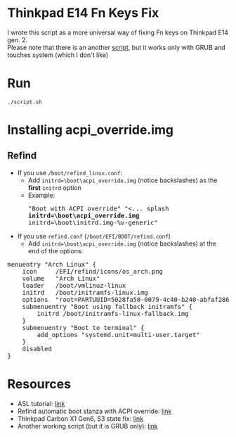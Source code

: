 # Thinkpad E14 Fn Keys Fix  
I wrote this script as a more universal way of fixing Fn keys on Thinkpad E14 gen. 2.  
Please note that there is an another [script](https://github.com/masksshow/Thinkpad-E14-15-AMD-Gen-2-FIX), but it works only with GRUB and touches system (which I don't like)

# Run  
```./script.sh```  

# Installing acpi_override.img  
## Refind  
- If you use ```/boot/refind_linux.conf```:  
    - Add ```initrd=\boot\acpi_override.img``` (notice backslashes) as the **first** ```initrd``` option  
    - Example: <pre>"Boot with ACPI override" "<... splash <b>initrd=\boot\acpi_override.img</b> initrd=\boot\initrd.img-%v-generic"</pre>
- If you use ```refind.conf``` (```/boot/EFI/BOOT/refind.conf```)   
    - Add ```initrd=\boot\acpi_override.img``` (notice backslashes) at the end of the options:  
<pre>
menuentry "Arch Linux" {
    icon     /EFI/refind/icons/os_arch.png
    volume   "Arch Linux"
    loader   /boot/vmlinuz-linux
    initrd   /boot/initramfs-linux.img
    options  "root=PARTUUID=5028fa50-0079-4c40-b240-abfaf28693ea rw add_efi_memmap <b>initrd=\boot\acpi_override.img</b>"
    submenuentry "Boot using fallback initramfs" {
        initrd /boot/initramfs-linux-fallback.img
    }
    submenuentry "Boot to terminal" {
        add_options "systemd.unit=multi-user.target"
    }
    disabled
}
</pre>


# Resources
- ASL tutorial: [link](https://acpica.org/sites/acpica/files/asl_tutorial_v20190625.pdf)
- Refind automatic boot stanza with ACPI override: [link](https://askubuntu.com/a/1279476)
- Thinkpad Carbon X1 Gen6, S3 state fix: [link](https://delta-xi.net/blog/#056)
- Another working script (but it is GRUB only): [link](https://github.com/masksshow/Thinkpad-E14-15-AMD-Gen-2-FIX)
